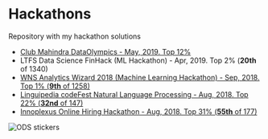 # Hackathons
Repository with my hackathon solutions<br>
* <a href="https://github.com/kcostya/hackathons-solutions/tree/master/mahindra">Club Mahindra DataOlympics - May, 2019. Top 12%</a><br>
* LTFS Data Science FinHack (ML Hackathon) - Apr, 2019. Top 2% (<b>20th</b> of 1340)<br>
* <a href="https://github.com/kcostya/hackathons-solutions/tree/master/wns">WNS Analytics Wizard 2018 (Machine Learning Hackathon) - Sep, 2018. Top 1% (<b>9th</b> of 1258)</a><br>
* <a href="https://github.com/kcostya/hackathons-solutions/tree/master/linguipedia">Linguipedia codeFest Natural Language Processing - Aug, 2018. Top 22% (<b>32nd</b> of 147)</a><br>
* <a href="https://github.com/kcostya/hackathons-solutions/tree/master/innoplexus">Innoplexus Online Hiring Hackathon - Aug, 2018. Top 31% (<b>55th</b> of 177)</a><br>

![ODS stickers](https://github.com/kcostya/hackathons-solutions/blob/master/tag_hackathon.png)

